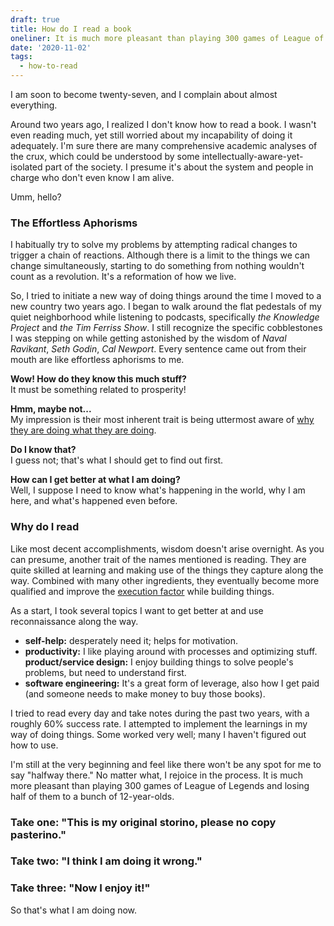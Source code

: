 ```yaml
---
draft: true
title: How do I read a book
oneliner: It is much more pleasant than playing 300 games of League of Legends and losing half of them to a bunch of 12-year-olds.
date: '2020-11-02'
tags:
  - how-to-read
---
```


I am soon to become twenty-seven, and I complain about almost everything.

Around two years ago, I realized I don't know how to read a book. I wasn't even reading much, yet still worried about my incapability of doing it adequately. I'm sure there are many comprehensive academic analyses of the crux, which could be understood by some intellectually-aware-yet-isolated part of the society. I presume it's about the system and people in charge who don't even know I am alive.

Umm, hello?

### The Effortless Aphorisms

I habitually try to solve my problems by attempting radical changes to trigger a chain of reactions. Although there is a limit to the things we can change simultaneously, starting to do something from nothing wouldn't count as a revolution. It's a reformation of how we live.

So, I tried to initiate a new way of doing things around the time I moved to a new country two years ago. I began to walk around the flat pedestals of my quiet neighborhood while listening to podcasts, specifically _the Knowledge Project_ and _the Tim Ferriss Show_. I still recognize the specific cobblestones I was stepping on while getting astonished by the wisdom of _Naval Ravikant_, _Seth Godin_, _Cal Newport_. Every sentence came out from their mouth are like effortless aphorisms to me.

**Wow! How do they know this much stuff?** \
It must be something related to prosperity!

**Hmm, maybe not...** \
My impression is their most inherent trait is being uttermost aware of [why they are doing what they are doing](/tags/why-are-you-doing-what-you-are-doing).

**Do I know that?** \
I guess not; that's what I should get to find out first.

**How can I get better at what I am doing?** \
Well, I suppose I need to know what's happening in the world, why I am here, and what's happened even before.

### Why do I read

Like most decent accomplishments, wisdom doesn't arise overnight. As you can presume, another trait of the names mentioned is reading. They are quite skilled at learning and making use of the things they capture along the way. Combined with many other ingredients, they eventually become more qualified and improve the [execution factor](/tags/execution-factor) while building things.

As a start, I took several topics I want to get better at and use reconnaissance along the way.

- **self-help:** desperately need it; helps for motivation.
- **productivity:** I like playing around with processes and optimizing stuff.
  **product/service design:** I enjoy building things to solve people's problems, but need to understand first.
- **software engineering:** It's a great form of leverage, also how I get paid (and someone needs to make money to buy those books).

I tried to read every day and take notes during the past two years, with a roughly 60% success rate. I attempted to implement the learnings in my way of doing things. Some worked very well; many I haven't figured out how to use.

I'm still at the very beginning and feel like there won't be any spot for me to say "halfway there." No matter what, I rejoice in the process. It is much more pleasant than playing 300 games of League of Legends and losing half of them to a bunch of 12-year-olds.

### Take one: "This is my original storino, please no copy pasterino."

### Take two: "I think I am doing it wrong."

### Take three: "Now I enjoy it!"

So that's what I am doing now.
